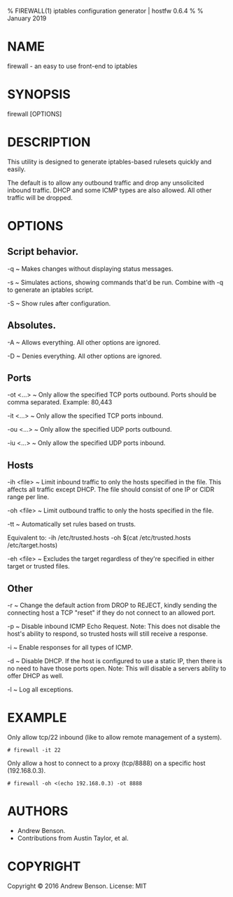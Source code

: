 % FIREWALL(1) iptables configuration generator | hostfw 0.6.4
%
% January 2019


# NAME

firewall - an easy to use front-end to iptables

# SYNOPSIS

firewall \[OPTIONS\]

# DESCRIPTION

This utility is designed to generate iptables-based rulesets quickly and easily.

The default is to allow any outbound traffic and drop any unsolicited inbound traffic. DHCP and some ICMP types are also allowed. All other traffic will be dropped.

# OPTIONS

## Script behavior.

-q
  ~ Makes changes without displaying status messages.

-s
  ~ Simulates actions, showing commands that'd be run. Combine with -q to generate an iptables script.

-S
  ~ Show rules after configuration.

## Absolutes.

-A
  ~ Allows everything. All other options are ignored.

-D
  ~ Denies everything. All other options are ignored.

## Ports

-ot \<...\>
  ~ Only allow the specified TCP ports outbound. Ports should be comma separated. Example: 80,443

-it \<...\>
  ~ Only allow the specified TCP ports inbound.

-ou \<...\>
  ~ Only allow the specified UDP ports outbound.

-iu \<...\>
  ~ Only allow the specified UDP ports inbound.

## Hosts

-ih \<file\>
  ~ Limit inbound traffic to only the hosts specified in the file. This affects all traffic except DHCP. The file should consist of one IP or CIDR range per line.

-oh \<file\>
  ~ Limit outbound traffic to only the hosts specified in the file.

-tt
  ~ Automatically set rules based on trusts.

Equivalent to: -ih /etc/trusted.hosts -oh $(cat /etc/trusted.hosts /etc/target.hosts)

-eh \<file\>
  ~ Excludes the target regardless of they're specified in either target or trusted files.

## Other

-r
  ~ Change the default action from DROP to REJECT, kindly sending the connecting host a TCP "reset" if they do not connect to an allowed port.

-p
  ~ Disable inbound ICMP Echo Request. Note: This does not disable the host's ability to respond, so trusted hosts will still receive a response.

-i
  ~ Enable responses for all types of ICMP.

-d
  ~ Disable DHCP. If the host is configured to use a static IP, then there is no need to have those ports open. Note: This will disable a servers ability to offer DHCP as well.

-l
  ~ Log all exceptions.

# EXAMPLE

Only allow tcp/22 inbound (like to allow remote management of a system).

    # firewall -it 22

Only allow a host to connect to a proxy (tcp/8888) on a specific host (192.168.0.3).

    # firewall -oh <(echo 192.168.0.3) -ot 8888

# AUTHORS

- Andrew Benson.
- Contributions from Austin Taylor, et al.

# COPYRIGHT

Copyright © 2016 Andrew Benson. License: MIT

